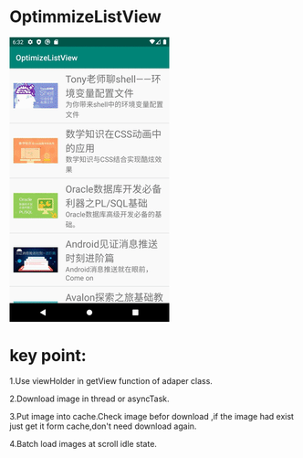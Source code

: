 # OptimmizeListView

![image](https://github.com/carlcarl001001/OptimmizeListView/blob/master/result.gif)

# key point:

1.Use viewHolder in getView function of adaper class.

2.Download image in thread or asyncTask.

3.Put image into cache.Check image befor download ,if the image had exist just get it form cache,don't need download again.

4.Batch load images at scroll idle state.
